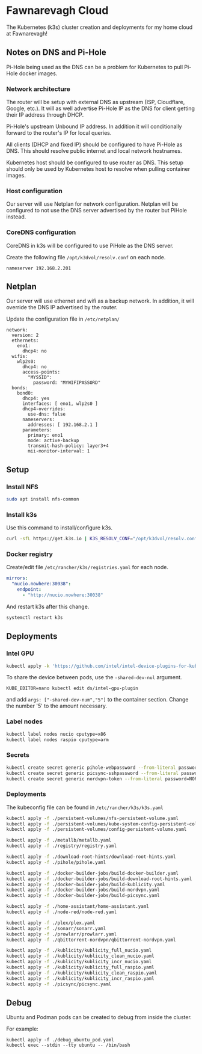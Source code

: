 # Fawnarevagh Cloud

The Kubernetes (k3s) cluster creation and deployments for my home cloud at Fawnarevagh!

## Notes on DNS and Pi-Hole

Pi-Hole being used as the DNS can be a problem for Kubernetes to pull Pi-Hole docker images.

### Network architecture

The router will be setup with external DNS as upstream (ISP, Cloudflare, Google, etc.).
It will as well advertise Pi-Hole IP as the DNS for client getting their IP address through DHCP.

Pi-Hole's upstream Unbound IP address.
In addition it will conditionally forward to the router's IP for local queries.

All clients (DHCP and fixed IP) should be configured to have Pi-Hole as DNS.
This should resolve public internet and local network hostnames.

Kubernetes host should be configured to use router as DNS.
This setup should only be used by Kubernetes host to resolve when pulling container images.

### Host configuration

Our server will use Netplan for network configuration.
Netplan will be configured to not use the DNS server advertised by the router but PiHole instead.

### CoreDNS configuration

CoreDNS in k3s will be configured to use PiHole as the DNS server.

Create the following file `/opt/k3dvol/resolv.conf` on each node.

```
nameserver 192.168.2.201
```

## Netplan

Our server will use ethernet and wifi as a backup network.
In addition, it will override the DNS IP advertised by the router.

Update the configuration file in `/etc/netplan/`

```
network:
  version: 2
  ethernets:
    eno1:
      dhcp4: no
  wifis:
    wlp2s0:
      dhcp4: no
      access-points:
        "MYSSID":
          password: "MYWIFIPASSORD"
  bonds:
    bond0:
      dhcp4: yes
      interfaces: [ eno1, wlp2s0 ]
      dhcp4-overrides:
        use-dns: false
      nameservers:
        addresses: [ 192.168.2.1 ]
      parameters:
        primary: eno1
        mode: active-backup
        transmit-hash-policy: layer3+4
        mii-monitor-interval: 1

```

## Setup

### Install NFS

```bash
sudo apt install nfs-common
```

### Install k3s

Use this command to install/configure k3s.

```bash
curl -sfL https://get.k3s.io | K3S_RESOLV_CONF="/opt/k3dvol/resolv.conf" INSTALL_K3S_EXEC="--tls-san nucio.nowhere --disable servicelb --disable traefik --disable metrics-server" sh -s
```

### Docker registry

Create/edit file `/etc/rancher/k3s/registries.yaml` for each node.

```yaml
mirrors:
  "nucio.nowhere:30038":
    endpoint:
      - "http://nucio.nowhere:30038"
```

And restart k3s after this change.

```bash
systemctl restart k3s
```

## Deployments

### Intel GPU

```bash
kubectl apply -k 'https://github.com/intel/intel-device-plugins-for-kubernetes/deployments/gpu_plugin?ref=main'
```

To share the device between pods, use the `-shared-dev-nul` argument.

```
KUBE_EDITOR=nano kubectl edit ds/intel-gpu-plugin
```

and add `args: ["-shared-dev-num","5"]` to the container section.
Change the number '5' to the amount necessary.

### Label nodes

```bash
kubectl label nodes nucio cputype=x86
kubectl label nodes raspio cputype=arm
```

### Secrets

```bash
kubectl create secret generic pihole-webpassword --from-literal password=PIHOLEPASSWORD
kubectl create secret generic picsync-sshpassword --from-literal password=SSHPASSWORD
kubectl create secret generic nordvpn-token --from-literal password=NORDVPNTOKEN
```

### Deployments

The kubeconfig file can be found in `/etc/rancher/k3s/k3s.yaml`

```bash
kubectl apply -f ./persistent-volumes/nfs-persistent-volume.yaml
kubectl apply -f ./persistent-volumes/kube-system-config-persistent-colume.yaml
kubectl apply -f ./persistent-volumes/config-persistent-volume.yaml

kubectl apply -f ./metallb/metallb.yaml
kubectl apply -f ./registry/registry.yaml

kubectl apply -f ./download-root-hints/download-root-hints.yaml
kubectl apply -f ./pihole/pihole.yaml

kubectl apply -f ./docker-builder-jobs/build-docker-builder.yaml
kubectl apply -f ./docker-builder-jobs/build-download-root-hints.yaml
kubectl apply -f ./docker-builder-jobs/build-kublicity.yaml
kubectl apply -f ./docker-builder-jobs/build-nordvpn.yaml
kubectl apply -f ./docker-builder-jobs/build-picsync.yaml

kubectl apply -f ./home-assistant/home-assistant.yaml
kubectl apply -f ./node-red/node-red.yaml

kubectl apply -f ./plex/plex.yaml
kubectl apply -f ./sonarr/sonarr.yaml
kubectl apply -f ./prowlarr/prowlarr.yaml
kubectl apply -f ./qbittorrent-nordvpn/qbittorrent-nordvpn.yaml

kubectl apply -f ./kublicity/kublicity_full_nucio.yaml
kubectl apply -f ./kublicity/kublicity_clean_nucio.yaml
kubectl apply -f ./kublicity/kublicity_incr_nucio.yaml
kubectl apply -f ./kublicity/kublicity_full_raspio.yaml
kubectl apply -f ./kublicity/kublicity_clean_raspio.yaml
kubectl apply -f ./kublicity/kublicity_incr_raspio.yaml
kubectl apply -f ./picsync/picsync.yaml
```

## Debug

Ubuntu and Podman pods can be created to debug from inside the cluster.

For example:

```
kubectl apply -f ./debug_ubuntu_pod.yaml
kubectl exec --stdin --tty ubuntu -- /bin/bash
```
